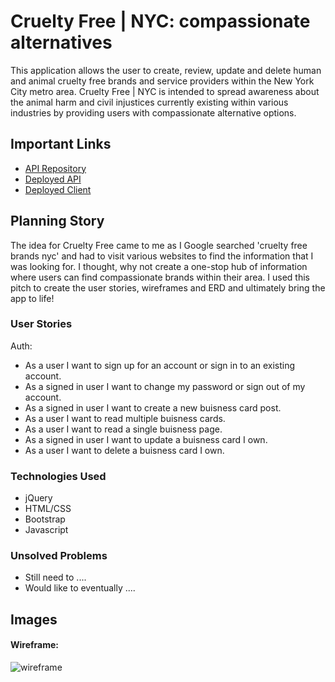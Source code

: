 # Cruelty Free | NYC: compassionate alternatives


This application allows the user to create, review, update and delete human and animal cruelty free brands and service providers within the New York City metro area.  Cruelty Free | NYC is intended to spread awareness about the animal harm and civil injustices currently existing within various industries by providing users with compassionate alternative options.


## Important Links

- [API Repository](https://github.com/HarlemHubLive/Cruelty-Free-NYC-api)
- [Deployed API](https://damp-shore-14818.herokuapp.com/)
- [Deployed Client](https://harlemhublive.github.io/Cruelty-Free-NYC-client/)


## Planning Story

The idea for Cruelty Free came to me as I Google searched 'cruelty free brands nyc' and had to visit various websites to find the information that I was looking for. I thought, why not create a one-stop hub of information where users can find compassionate brands within their area. I used this pitch to create the user stories, wireframes and ERD and ultimately bring the app to life!


### User Stories

Auth:
- As a user I want to sign up for an account or sign in to an existing account.
- As a signed in user I want to change my password or sign out of my account.
- As a signed in user I want to create a new buisness card post.
- As a user I want to read multiple buisness cards.
- As a user I want to read a single buisness page.
- As a signed in user I want to update a buisness card I own.
- As a user I want to delete a buisness card I own.


### Technologies Used

- jQuery
- HTML/CSS
- Bootstrap
- Javascript


### Unsolved Problems

- Still need to ....
- Would like to eventually ....


## Images

#### Wireframe:
![wireframe](https://miro.com/app/board/o9J_klBOA7o=/)
